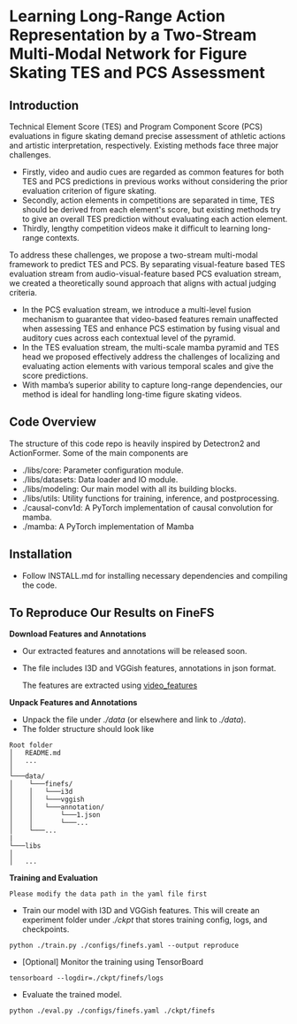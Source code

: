 # Learning Long-Range Action Representation by a Two-Stream Multi-Modal Network for Figure Skating TES and PCS Assessment

## Introduction

Technical Element Score (TES) and Program Component Score (PCS) evaluations in figure skating demand precise assessment of athletic actions and artistic interpretation, respectively. Existing methods face three major challenges.

* Firstly, video and audio cues are regarded as common features for both TES and PCS predictions in previous works without considering the prior evaluation criterion of figure skating.
* Secondly, action elements in competitions are separated in time, TES should be derived from each element's score, but existing methods try to give an overall TES prediction without evaluating each action element.
* Thirdly, lengthy competition videos make it difficult to learning long-range contexts.

To address these challenges, we propose a two-stream multi-modal framework to predict TES and PCS. By separating visual-feature based TES evaluation stream from audio-visual-feature based PCS evaluation stream, we created a theoretically sound approach that aligns with actual judging criteria.

* In the PCS evaluation stream, we introduce a multi-level fusion mechanism to guarantee that video-based features remain unaffected when assessing TES and enhance PCS estimation by fusing visual and auditory cues across each contextual level of the pyramid.
* In the TES evaluation stream, the multi-scale mamba pyramid and TES head we proposed effectively address the challenges of localizing and evaluating action elements with various temporal scales and give the score predictions.
* With mamba’s superior ability to capture long-range dependencies, our method is ideal for handling long-time figure skating videos.

## Code Overview

The structure of this code repo is heavily inspired by Detectron2 and ActionFormer. Some of the main components are

* ./libs/core: Parameter configuration module.
* ./libs/datasets: Data loader and IO module.
* ./libs/modeling: Our main model with all its building blocks.
* ./libs/utils: Utility functions for training, inference, and postprocessing.
* ./causal-conv1d: A PyTorch implementation of causal convolution for mamba.
* ./mamba: A PyTorch implementation of Mamba

## Installation

* Follow INSTALL.md for installing necessary dependencies and compiling the code.

## To Reproduce Our Results on FineFS

**Download Features and Annotations**

* Our extracted features and annotations will be released soon.
* The file includes I3D and VGGish features, annotations in json format.

  The features are extracted using [video_features](https://github.com/v-iashin/video_features)

**Unpack Features and Annotations**

* Unpack the file under *./data* (or elsewhere and link to *./data*).
* The folder structure should look like

```
Root folder
│   README.md
│   ...  
│
└───data/
│    └───finefs/
│    │	 └───i3d
│    │	 └───vggish
│    │	 └───annotation/
│    │	     └───1.json
│    │	     └───...
│    └───...
|
└───libs
│
│   ...
```

**Training and Evaluation**

    Please modify the data path in the yaml file first

* Train our model with I3D and VGGish features. This will create an experiment folder under *./ckpt* that stores training config, logs, and checkpoints.

```shell
python ./train.py ./configs/finefs.yaml --output reproduce
```

* [Optional] Monitor the training using TensorBoard

```shell
tensorboard --logdir=./ckpt/finefs/logs
```

* Evaluate the trained model.

```shell
python ./eval.py ./configs/finefs.yaml ./ckpt/finefs
```
